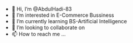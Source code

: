 - 👋 Hi, I’m @AbdulHadi-83
- 👀 I’m interested in E-Commerce Bussiness
- 🌱 I’m currently learning BS-Artificial Intelligence
- 💞️ I’m looking to collaborate on 
- 📫 How to reach me ...

<!---
AbdulHadi-83/AbdulHadi-83 is a ✨ special ✨ repository because its `README.md` (this file) appears on your GitHub profile.
You can click the Preview link to take a look at your changes.
--->
